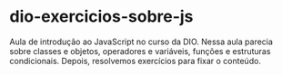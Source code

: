 # dio-exercicios-sobre-js
Aula de introdução ao JavaScript no curso da DIO.
Nessa aula parecia sobre classes e objetos, operadores e variáveis, funções e estruturas condicionais.
Depois, resolvemos exercícios para fixar o conteúdo.
